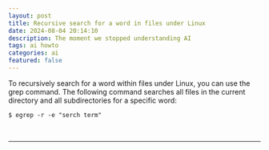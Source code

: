 ```yaml
---
layout: post
title: Recursive search for a word in files under Linux 
date: 2024-08-04 20:14:10
description: The moment we stopped understanding AI
tags: ai howto
categories: ai
featured: false
---
```


To recursively search for a word within files under Linux, you can use the grep command.
The following command searches all files in the current directory and all subdirectories for a specific word:

````
$ egrep -r -e "serch term"
````

<br>
<hr>
<br>

